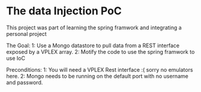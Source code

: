 # The data Injection PoC
This project was part of learning the spring framwork and integrating a personal project

The Goal:
1: Use a Mongo datastore to pull data from a REST interface exposed by a VPLEX array.
2: Motify the code to use the spring framwork to use IoC 

Preconditions:
1: You will need a VPLEX Rest interface :( sorry no emulators here.
2: Mongo needs to be running on the default port with no username and password.
